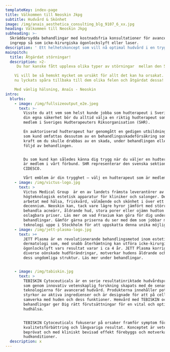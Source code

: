 ```yaml
---
templateKey: index-page
title: Välkommen till Neoskin Jkpg
subtitle: Hudvård & Skönhet
image: /img/anais_aesthetica_consulting_blg_9107_6_xx.jpg
heading: Välkommen till Neoskin Jkpg
subheading: >-
  Skräddarsydda behandlingar med kostnadsfria konsultationer för avancerade
  ingrepp så som icke-kirurgiska ögonlockslyft eller laser.
description: ' Ett helhetskoncept som vill nå optimal hudvård i en trygg och lugn miljö. Du kan enkelt boka online eller handla Clinicare och Palina  i våran webbshop.'
mainpitch:
  title: Åtgärdat störningar!
  description: >2-
     Du har kanske fått uppleva olika typer av störningar  mellan den 5-8 Juni kommande ifrån hemsidan, mejlen eller våran sista kampanj?

    Vi vill be så hemskt mycket om ursäkt för allt det kan ha orsakat.  Vi har
    nu lyckats spåra tillbaka till dem olika felen och åtgärdat dessa! 

    Med vänlig hälsning, Anaïs - Neoskin
intro:
  blurbs:
    - image: /img/fullsizeoutput_e2e.jpeg
      text: >-
        Visste du att vem som helst kunde jobba som hudterapeut i Sverige? För
        din egna säkerhet bör du alltid välja en riktig hudterapeut som är
        medlem i Sveriges Hudterapeuters Riksorganisation (SHR).

        En auktoriserad hudterapeut har genomgått en gedigen utbildning och du
        som kund omfattas dessutom av en behandlingsskadeförsäkring som träder i
        kraft om du skulle drabbas av en skada, under behandlingen eller till
        följd av behandlingen.


        Du som kund kan således känna dig trygg när du väljer en hudterapeut som
        är medlem i vårt förbund. SHR representerar den svenska sektionen i
        CIDESCO.  

        Vårt emblem är din trygghet – välj en hudterapeut som är medlem i SHR.
    - image: /img/victus-logo.jpg
      text: >
        Victus Medical Group  är en av landets främsta leverantörer av
        högteknologisk estetisk apparatur för kliniker och salonger. De har
        arbetat med hälsa, friskvård, välmående och skönhet i över ett
        decennium. Neoskin kan, tack vare lägre hyror jämfört med större städer
        behandla acneärr, åldrande hud, stora porer eller ojämn hudton till helt
        oslagbara priser. Läs mer om vad Fraxium kan göra för dig under
        behandlingar. Gämför gärna priserna du ser med dem som jobbar med samma
        teknologi uppe i Stockholm för att uppskatta denna unika möjlighet !
    - image: /img/jett-plasma-logo.jpg
      text: >+
        JETT Plasma är en revolutionerande behandlingsmetod inom estetisk
        dermatologi som, med snabb återhämtning kan utföra icke-kirurgiska
        ögonlockslyft vars resultat varar i ca 4 år. JETT Plasma korrigerar även
        diverse oönskade hudförändringar, motverkar hudens åldrande och bevarar
        dess ungdomliga struktur. Läs mer under behandlingar.


    - image: /img/tabiskin.jpg
      text: >
        TEBISKIN Cytoceuticals är en serie resultatinriktade hudvårdsprodukter
        som genom innovativ vetenskaplig forskning skapats med de senaste
        teknologierna för avancerad hudvård. Produkterna innehåller potenta
        styrkor av aktiva ingredienser och är designade för att på cellnivå
        samverka med huden och dess funktioner. Hemvård med TEBISKIN och dess
        behandlingar ger Dig rätt förutsättningar för en vital och optimal
        hudhälsa.


        TEBISKIN Cytoceuticals fokuserar på orsaker framför symptom för
        kvalitetsförbättring och långvariga resultat. Konceptet är vetenskapligt
        beprövat och med kliniskt bevisad effekt förebyggs och motverkas olika
        hudkonditioner.
  description: x
---
```

